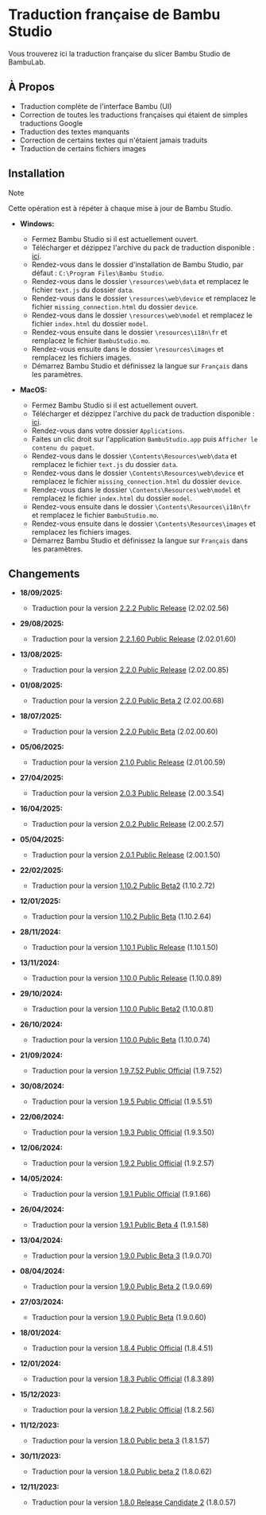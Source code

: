 # Traduction française de Bambu Studio
Vous trouverez ici la traduction française du slicer Bambu Studio de BambuLab.

## À Propos

- Traduction complète de l'interface Bambu (UI)
- Correction de toutes les traductions françaises qui étaient de simples traductions Google
- Traduction des textes manquants
- Correction de certains textes qui n'étaient jamais traduits
- Traduction de certains fichiers images

## Installation

> [!NOTE]
> Cette opération est à répéter à chaque mise à jour de Bambu Studio.

- **Windows:**
  - Fermez Bambu Studio si il est actuellement ouvert.
  - Télécharger et dézippez l'archive du pack de traduction disponible : [ici](https://github.com/Guilouz/Traduction-FR-BambuStudio/archive/refs/heads/main.zip).
  - Rendez-vous dans le dossier d'installation de Bambu Studio, par défaut : `C:\Program Files\Bambu Studio`.
  - Rendez-vous dans le dossier `\resources\web\data` et remplacez le fichier `text.js` du dossier `data`.
  - Rendez-vous dans le dossier `\resources\web\device` et remplacez le fichier `missing_connection.html` du dossier `device`.
  - Rendez-vous dans le dossier `\resources\web\model` et remplacez le fichier `index.html` du dossier `model`.
  - Rendez-vous ensuite dans le dossier `\resources\i18n\fr` et remplacez le fichier `BambuStudio.mo`.
  - Rendez-vous ensuite dans le dossier `\resources\images` et remplacez les fichiers images.
  - Démarrez Bambu Studio et définissez la langue sur `Français` dans les paramètres.

- **MacOS:**
  - Fermez Bambu Studio si il est actuellement ouvert.
  - Télécharger et dézippez l'archive du pack de traduction disponible : [ici](https://github.com/Guilouz/Traduction-FR-BambuStudio/archive/refs/heads/main.zip).
  - Rendez-vous dans votre dossier `Applications`.
  - Faites un clic droit sur l'application `BambuStudio.app` puis `Afficher le contenu du paquet`.
  - Rendez-vous dans le dossier `\Contents\Resources\web\data` et remplacez le fichier `text.js` du dossier `data`.
  - Rendez-vous dans le dossier `\Contents\Resources\web\device` et remplacez le fichier `missing_connection.html` du dossier `device`.
  - Rendez-vous dans le dossier `\Contents\Resources\web\model` et remplacez le fichier `index.html` du dossier `model`.
  - Rendez-vous ensuite dans le dossier `\Contents\Resources\i18n\fr` et remplacez le fichier `BambuStudio.mo`.
  - Rendez-vous ensuite dans le dossier `\Contents\Resources\images` et remplacez les fichiers images.
  - Démarrez Bambu Studio et définissez la langue sur `Français` dans les paramètres.

## Changements

- **18/09/2025:**
  - Traduction pour la version [2.2.2 Public Release](https://github.com/bambulab/BambuStudio/releases/tag/v02.02.02.56) (2.02.02.56)

- **29/08/2025:**
  - Traduction pour la version [2.2.1.60 Public Release](https://github.com/bambulab/BambuStudio/releases/tag/v02.02.01.60) (2.02.01.60)

- **13/08/2025:**
  - Traduction pour la version [2.2.0 Public Release](https://github.com/bambulab/BambuStudio/releases/tag/v02.02.00.85) (2.02.00.85)

- **01/08/2025:**
  - Traduction pour la version [2.2.0 Public Beta 2](https://github.com/bambulab/BambuStudio/releases/tag/v02.02.00.68) (2.02.00.68)

- **18/07/2025:**
  - Traduction pour la version [2.2.0 Public Beta](https://github.com/bambulab/BambuStudio/releases/tag/v02.02.00.60) (2.02.00.60)

- **05/06/2025:**
  - Traduction pour la version [2.1.0 Public Release](https://github.com/bambulab/BambuStudio/releases/tag/v02.01.00.59) (2.01.00.59)

- **27/04/2025:**
  - Traduction pour la version [2.0.3 Public Release](https://github.com/bambulab/BambuStudio/releases/tag/V02.00.03.54) (2.00.3.54)

- **16/04/2025:**
  - Traduction pour la version [2.0.2 Public Release](https://github.com/bambulab/BambuStudio/releases/tag/v02.00.02.57) (2.00.2.57)

- **05/04/2025:**
  - Traduction pour la version [2.0.1 Public Release](https://github.com/bambulab/BambuStudio/releases/tag/v02.00.01.50) (2.00.1.50)

- **22/02/2025:**
  - Traduction pour la version [1.10.2 Public Beta2](https://github.com/bambulab/BambuStudio/releases/tag/v01.10.02.72) (1.10.2.72)

- **12/01/2025:**
  - Traduction pour la version [1.10.2 Public Beta](https://github.com/bambulab/BambuStudio/releases/tag/v01.10.02.64) (1.10.2.64)

- **28/11/2024:**
  - Traduction pour la version [1.10.1 Public Release](https://github.com/bambulab/BambuStudio/releases/tag/v01.10.01.50) (1.10.1.50)

- **13/11/2024:**
  - Traduction pour la version [1.10.0 Public Release](https://github.com/bambulab/BambuStudio/releases/tag/v01.10.00.89) (1.10.0.89)

- **29/10/2024:**
  - Traduction pour la version [1.10.0 Public Beta2](https://github.com/bambulab/BambuStudio/releases/tag/v01.10.00.81) (1.10.0.81)

- **26/10/2024:**
  - Traduction pour la version [1.10.0 Public Beta](https://github.com/bambulab/BambuStudio/releases/tag/v01.10.00.74) (1.10.0.74)

- **21/09/2024:**
  - Traduction pour la version [1.9.7.52 Public Official](https://github.com/bambulab/BambuStudio/releases/tag/v01.09.07.52) (1.9.7.52)

- **30/08/2024:**
  - Traduction pour la version [1.9.5 Public Official](https://github.com/bambulab/BambuStudio/releases/tag/v01.09.05.51) (1.9.5.51)

- **22/06/2024:**
  - Traduction pour la version [1.9.3 Public Official](https://github.com/bambulab/BambuStudio/releases/tag/v01.09.03.50) (1.9.3.50)

- **12/06/2024:**
  - Traduction pour la version [1.9.2 Public Official](https://github.com/bambulab/BambuStudio/releases/tag/v01.09.02.57) (1.9.2.57)

- **14/05/2024:**
  - Traduction pour la version [1.9.1 Public Official](https://github.com/bambulab/BambuStudio/releases/tag/v01.09.01.66) (1.9.1.66)

- **26/04/2024:**
  - Traduction pour la version [1.9.1 Public Beta 4](https://github.com/bambulab/BambuStudio/releases/tag/v01.09.01.58) (1.9.1.58)

- **13/04/2024:**
  - Traduction pour la version [1.9.0 Public Beta 3](https://github.com/bambulab/BambuStudio/releases/tag/v01.09.00.70) (1.9.0.70)

- **08/04/2024:**
  - Traduction pour la version [1.9.0 Public Beta 2](https://github.com/bambulab/BambuStudio/releases/tag/v01.09.00.69) (1.9.0.69)

- **27/03/2024:**
  - Traduction pour la version [1.9.0 Public Beta](https://github.com/bambulab/BambuStudio/releases/tag/v01.09.00.60) (1.9.0.60)

- **18/01/2024:**
  - Traduction pour la version [1.8.4 Public Official](https://github.com/bambulab/BambuStudio/releases/tag/v01.08.04.51) (1.8.4.51)

- **12/01/2024:**
  - Traduction pour la version [1.8.3 Public Official](https://github.com/bambulab/BambuStudio/releases/tag/v01.08.03.89) (1.8.3.89)

- **15/12/2023:**
  - Traduction pour la version [1.8.2 Public Official](https://github.com/bambulab/BambuStudio/releases/tag/v01.08.02.56) (1.8.2.56)

- **11/12/2023:**
  - Traduction pour la version [1.8.0 Public beta 3](https://github.com/bambulab/BambuStudio/releases/tag/v01.08.01.57) (1.8.1.57)

- **30/11/2023:**
  - Traduction pour la version [1.8.0 Public beta 2](https://github.com/bambulab/BambuStudio/releases/tag/v01.08.00.62) (1.8.0.62)

- **12/11/2023:**
  - Traduction pour la version [1.8.0 Release Candidate 2](https://github.com/bambulab/BambuStudio/releases/tag/v01.08.00.57) (1.8.0.57)

